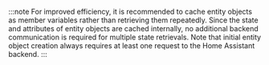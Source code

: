:::note
For improved efficiency, it is recommended to cache entity objects as member variables rather than retrieving them repeatedly. 
Since the state and attributes of entity objects are cached internally, no additional backend communication is required for 
multiple state retrievals. Note that initial entity object creation always requires at least one request to the Home 
Assistant backend.
:::
